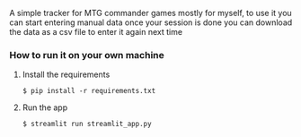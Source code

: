 A simple tracker for MTG commander games mostly for myself, to use it you can start entering manual data once your session is done you can download the data as a csv file to enter it again next time



### How to run it on your own machine

1. Install the requirements

   ```
   $ pip install -r requirements.txt
   ```

2. Run the app

   ```
   $ streamlit run streamlit_app.py
   ```
